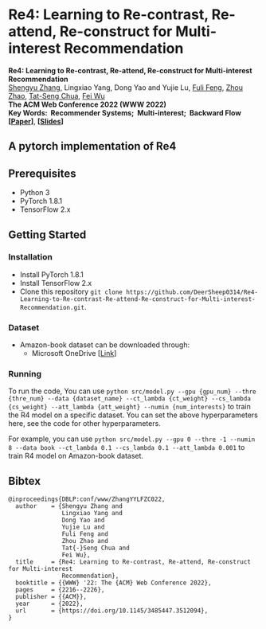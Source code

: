# Re4: Learning to Re-contrast, Re-attend, Re-construct for Multi-interest Recommendation

**Re4: Learning to Re-contrast, Re-attend, Re-construct for Multi-interest Recommendation** <br />
[Shengyu Zhang](https://shengyuzhang.github.io/), Lingxiao Yang, Dong Yao and Yujie Lu, [Fuli Feng](https://fulifeng.github.io/), [Zhou Zhao](https://person.zju.edu.cn/zhaozhou), [Tat-Seng Chua](https://www.chuatatseng.com/), [Fei Wu](https://person.zju.edu.cn/en/wufei) <br />
**The ACM Web Conference 2022 (WWW 2022)** <br />
**Key Words: &nbsp;Recommender Systems; &nbsp;Multi-interest; &nbsp;Backward Flow** <br />
**[[Paper](https://dl.acm.org/doi/10.1145/3485447.3512094)]**, **[[Slides](https://zjueducn-my.sharepoint.com/:b:/g/personal/sy_zhang_zju_edu_cn/EZ4YnJfnWJNPkGAlpq_75OkB1XzygJyJWh7RwQ7f16u_8Q?e=66ujzY)]** <br />


## A pytorch implementation of Re4


## Prerequisites

- Python 3
- PyTorch 1.8.1
- TensorFlow 2.x

## Getting Started

### Installation

- Install PyTorch 1.8.1
- Install TensorFlow 2.x
- Clone this repository `git clone https://github.com/DeerSheep0314/Re4-Learning-to-Re-contrast-Re-attend-Re-construct-for-Multi-interest-Recommendation.git`.

### Dataset

- Amazon-book dataset can be downloaded through:
  - Microsoft OneDrive [[Link](https://zjueducn-my.sharepoint.com/:f:/g/personal/sy_zhang_zju_edu_cn/EpU49hRo6jVPn0o2x5tvM90BZO8KCo9UqHE8N2bZZnGuMA?e=8UBAgt)]

### Running

To run the code, You can use `python src/model.py --gpu {gpu_num} --thre {thre_num} --data {dataset_name} --ct_lambda {ct_weight} --cs_lambda {cs_weight} --att_lambda {att_weight} --numin {num_interests}` to train the R4 model on a specific dataset. You can set the above hyperparameters here, see the code for other hyperparameters.

For example, you can use `python src/model.py --gpu 0 --thre -1 --numin 8 --data book --ct_lambda 0.1 --cs_lambda 0.1 --att_lambda 0.001` to train R4 model on Amazon-book dataset.

## Bibtex
```
@inproceedings{DBLP:conf/www/ZhangYYLFZC022,
  author    = {Shengyu Zhang and
               Lingxiao Yang and
               Dong Yao and
               Yujie Lu and
               Fuli Feng and
               Zhou Zhao and
               Tat{-}Seng Chua and
               Fei Wu},
  title     = {Re4: Learning to Re-contrast, Re-attend, Re-construct for Multi-interest
               Recommendation},
  booktitle = {{WWW} '22: The {ACM} Web Conference 2022},
  pages     = {2216--2226},
  publisher = {{ACM}},
  year      = {2022},
  url       = {https://doi.org/10.1145/3485447.3512094},
}
```
